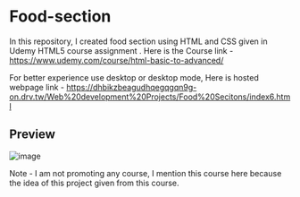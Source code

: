 # Food-section
In this repository, I created food section using HTML and CSS given in Udemy HTML5 course assignment .
Here is the Course link -https://www.udemy.com/course/html-basic-to-advanced/

For better experience use desktop or desktop mode,
Here is hosted webpage link - https://dhbikzbeagudhqegqgqn9g-on.drv.tw/Web%20development%20Projects/Food%20Secitons/index6.html

## Preview 
![image](https://github.com/utkarshgupta04092003/Food-section/assets/63789702/9a675a08-9207-4f2f-b474-1fc50efcd07a)

Note - I am not promoting any course, I mention this course here because the idea of this project given from this course.
